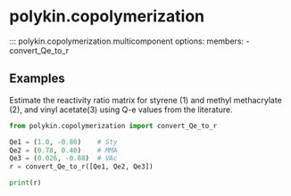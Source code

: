 # polykin.copolymerization

::: polykin.copolymerization.multicomponent
    options:
        members:
            - convert_Qe_to_r

## Examples

Estimate  the reactivity ratio matrix for styrene (1) and methyl methacrylate (2), and vinyl
acetate(3) using Q-e values from the literature.

```python exec="on" source="material-block"
from polykin.copolymerization import convert_Qe_to_r

Qe1 = (1.0, -0.80)    # Sty
Qe2 = (0.78, 0.40)    # MMA
Qe3 = (0.026, -0.88)  # VAc
r = convert_Qe_to_r([Qe1, Qe2, Qe3])

print(r)
```
